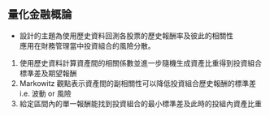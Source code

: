 ## 量化金融概論

* 設計的主題為使用歷史資料回測各股票的歷史報酬率及彼此的相關性  
應用在財務管理當中投資組合的風險分散。

1. 使用歷史資料計算資產間的相關係數並進一步隨機生成資產比重得到投資組合標準差及期望報酬
2. Markowitz 觀點表示資產間的副相關性可以降低投資組合歷史報酬的標準差 i.e. 波動 or 風險
3. 給定區間內的單一報酬能找到投資組合的最小標準差及此時的投組內資產比重
